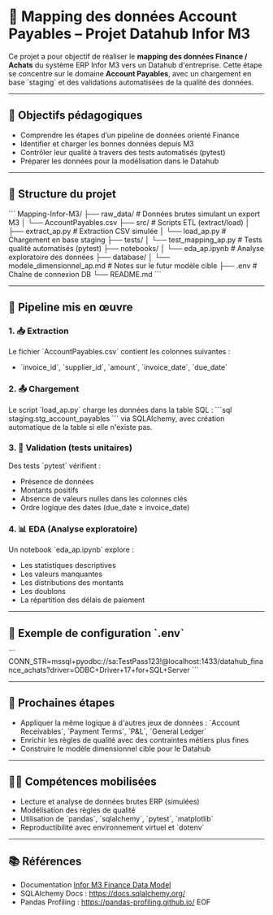 # 🧾 Mapping des données Account Payables – Projet Datahub Infor M3

Ce projet a pour objectif de réaliser le **mapping des données Finance / Achats** du système ERP Infor M3 vers un Datahub d'entreprise. Cette étape se concentre sur le domaine **Account Payables**, avec un chargement en base \`staging\` et des validations automatisées de la qualité des données.

---

## 🎯 Objectifs pédagogiques

- Comprendre les étapes d’un pipeline de données orienté Finance
- Identifier et charger les bonnes données depuis M3
- Contrôler leur qualité à travers des tests automatisés (pytest)
- Préparer les données pour la modélisation dans le Datahub

---

## 📁 Structure du projet

\`\`\`
Mapping-Infor-M3/
├── raw_data/                      # Données brutes simulant un export M3
│   └── AccountPayables.csv
├── src/                           # Scripts ETL (extract/load)
│   ├── extract_ap.py              # Extraction CSV simulée
│   └── load_ap.py                 # Chargement en base staging
├── tests/
│   └── test_mapping_ap.py         # Tests qualité automatisés (pytest)
├── notebooks/
│   └── eda_ap.ipynb               # Analyse exploratoire des données
├── database/
│   └── modele_dimensionnel_ap.md  # Notes sur le futur modèle cible
├── .env                           # Chaîne de connexion DB
└── README.md
\`\`\`

---

## 🔄 Pipeline mis en œuvre

### 1. 📥 Extraction
Le fichier \`AccountPayables.csv\` contient les colonnes suivantes :
- \`invoice_id\`, \`supplier_id\`, \`amount\`, \`invoice_date\`, \`due_date\`

### 2. 📤 Chargement
Le script \`load_ap.py\` charge les données dans la table SQL :
\`\`\`sql
staging.stg_account_payables
\`\`\`
via SQLAlchemy, avec création automatique de la table si elle n'existe pas.

### 3. 🔎 Validation (tests unitaires)
Des tests \`pytest\` vérifient :
- Présence de données
- Montants positifs
- Absence de valeurs nulles dans les colonnes clés
- Ordre logique des dates (due_date ≥ invoice_date)

### 4. 📊 EDA (Analyse exploratoire)
Un notebook \`eda_ap.ipynb\` explore :
- Les statistiques descriptives
- Les valeurs manquantes
- Les distributions des montants
- Les doublons
- La répartition des délais de paiement

---

## 🔐 Exemple de configuration \`.env\`

\`\`\`
CONN_STR=mssql+pyodbc://sa:TestPass123!@localhost:1433/datahub_finance_achats?driver=ODBC+Driver+17+for+SQL+Server
\`\`\`

---

## 🚀 Prochaines étapes

- Appliquer la même logique à d'autres jeux de données : \`Account Receivables\`, \`Payment Terms\`, \`P&L\`, \`General Ledger\`
- Enrichir les règles de qualité avec des contraintes métiers plus fines
- Construire le modèle dimensionnel cible pour le Datahub

---

## 👨‍💻 Compétences mobilisées

- Lecture et analyse de données brutes ERP (simulées)
- Modélisation des règles de qualité
- Utilisation de \`pandas\`, \`sqlalchemy\`, \`pytest\`, \`matplotlib\`
- Reproductibilité avec environnement virtuel et \`dotenv\`

---

## 📚 Références

- Documentation [Infor M3 Finance Data Model](https://www.infor.com/)
- SQLAlchemy Docs : https://docs.sqlalchemy.org/
- Pandas Profiling : https://pandas-profiling.github.io/
EOF
